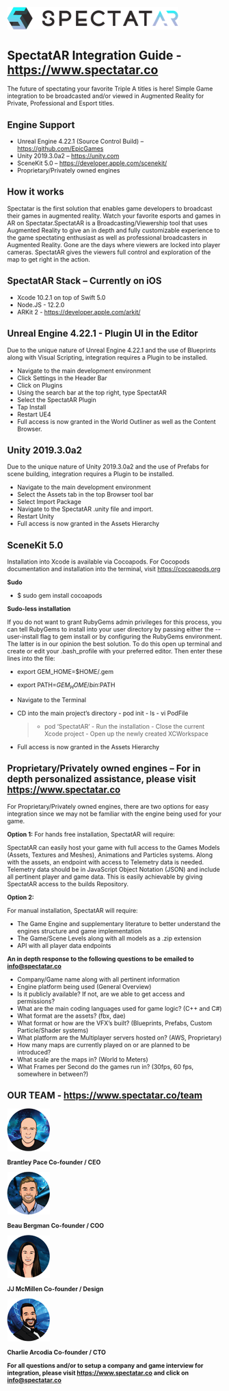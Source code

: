 
<img src="images/black_SP_logo@3x.png" width=400>

# SpectatAR Integration Guide - https://www.spectatar.co

The future of spectating your favorite Triple A titles is here! Simple Game integration to be broadcasted and/or viewed in Augmented Reality for Private, Professional and Esport titles. 

## Engine Support

- Unreal Engine 4.22.1 (Source Control Build) – https://github.com/EpicGames
- Unity 2019.3.0a2 – https://unity.com
- SceneKit 5.0 – https://developer.apple.com/scenekit/
- Proprietary/Privately owned engines

## How it works
Spectatar is the first solution that enables game developers to broadcast their games in augmented reality. Watch your favorite esports and games in AR on Spectatar.SpectatAR is a Broadcasting/Viewership tool that uses Augmented Reality to give an in depth and fully customizable experience to the game spectating enthusiast as well as professional broadcasters in Augmented Reality.  Gone are the days where viewers are locked into player cameras. SpectatAR gives the viewers full control and exploration of the map to get right in the action. 

##  SpectatAR Stack – Currently on iOS

- Xcode 10.2.1 on top of Swift 5.0
- Node.JS - 12.2.0
- ARKit 2 - https://developer.apple.com/arkit/

## Unreal Engine 4.22.1 - Plugin UI in the Editor

Due to the unique nature of Unreal Engine 4.22.1 and the use of Blueprints along with Visual Scripting, integration requires a Plugin to be installed.

- Navigate to the main development environment
- Click Settings in the Header Bar
- Click on Plugins
- Using the search bar at the top right, type SpectatAR
- Select the SpectatAR Plugin
- Tap Install
- Restart UE4
- Full access is now granted in the World Outliner as well as the Content Browser. 

##  Unity 2019.3.0a2

Due to the unique nature of Unity 2019.3.0a2 and the use of Prefabs for scene building, integration requires a Plugin to be installed.

- Navigate to the main development environment
- Select the Assets tab in the top Browser tool bar
- Select Import Package
- Navigate to the SpectatAR .unity file and import. 
- Restart Unity
- Full access is now granted in the Assets Hierarchy


## SceneKit 5.0

Installation into Xcode is available via Cocoapods. For Cocopods documentation and installation into the terminal, visit https://cocoapods.org

**Sudo**

- $ sudo gem install cocoapods

**Sudo-less installation**

If you do not want to grant RubyGems admin privileges for this process, you can tell RubyGems to install into your user directory by passing either the --user-install flag to gem install or by configuring the RubyGems environment. The latter is in our opinion the best solution. To do this open up terminal and create or edit your .bash_profile with your preferred editor. Then enter these lines into the file:
- export GEM_HOME=$HOME/.gem
- export PATH=$GEM_HOME/bin:$PATH

- Navigate to the Terminal
- CD into the main project’s directory
	  - pod init
	  - ls
	  - vi PodFile
  > - pod ‘SpectatAR’
	  - Run the installation
	  - Close the current Xcode project
	  - Open up the newly created XCWorkspace
- Full access is now granted in the Assets Hierarchy

## Proprietary/Privately owned engines – For in depth personalized assistance, please visit https://www.spectatar.co

For Proprietary/Privately owned engines, there are two options for easy integration since we may not be familiar with the engine being used for your game. 

**Option 1:** 
For hands free installation, SpectatAR will require:

SpectatAR can easily host your game with full access to the Games Models (Assets, Textures and Meshes), Animations and Particles systems. Along with the assets, an endpoint with access to Telemetry data is needed. Telemetry data should be in JavaScript Object Notation (JSON) and include all pertinent player and game data. This is easily achievable by giving SpectatAR access to the builds Repository. 

**Option 2:** 

For manual installation, SpectatAR will require: 
- The Game Engine and supplementary literature to better understand the engines structure and game implementation
- The Game/Scene Levels along with all models as a .zip extension
- API with all player data endpoints

**An in depth response to the following questions to be emailed to info@spectatar.co**

- Company/Game name along with all pertinent information
- Engine platform being used  (General Overview)
- Is it publicly available? If not, are we able to get access and permissions?
- What are the main coding languages used for game logic? (C++ and C#)
- What format are the assets? (fbx, dae)
- What format or how are the VFX’s built? (Blueprints, Prefabs, Custom Particle/Shader systems)
- What platform are the Multiplayer servers hosted on? (AWS, Proprietary) 
- How many maps are currently played on or are planned to be introduced?
- What scale are the maps in? (World to Meters)
- What Frames per Second do the games run in? (30fps, 60 fps, somewhere in between?)

## OUR TEAM - https://www.spectatar.co/team

<img src="images/Brantley.png" width=100>

**Brantley Pace Co-founder / CEO**

<img src="images/Beau.png" width=100>

**Beau Bergman Co-founder / COO**

<img src="images/JJ.png" width=100>

**JJ McMillen Co-founder / Design**

<img src="images/Charlie.png" width=100>

**Charlie Arcodia Co-founder / CTO**



**For all questions and/or to setup a company and game interview for integration, please visit https://www.spectatar.co and click on info@spectatar.co**			       



 


			       



 









			       





 



